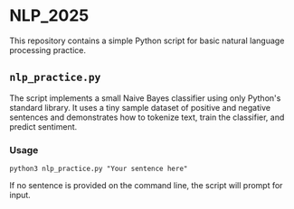 # NLP_2025

This repository contains a simple Python script for basic natural language processing practice.

## `nlp_practice.py`

The script implements a small Naive Bayes classifier using only Python's standard library. It uses a tiny sample dataset of positive and negative sentences and demonstrates how to tokenize text, train the classifier, and predict sentiment.

### Usage

```
python3 nlp_practice.py "Your sentence here"
```

If no sentence is provided on the command line, the script will prompt for input.
